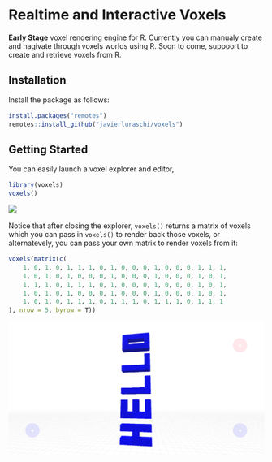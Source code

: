 Realtime and Interactive Voxels
================

**Early Stage** voxel rendering engine for R. Currently you can manualy
create and nagivate through voxels worlds using R. Soon to come,
suppoort to create and retrieve voxels from R.

## Installation

Install the package as follows:

``` r
install.packages("remotes")
remotes::install_github("javierluraschi/voxels")
```

## Getting Started

You can easily launch a voxel explorer and editor,

``` r
library(voxels)
voxels()
```

![](tools/README/voxels-demo.gif)

Notice that after closing the explorer, `voxels()` returns a matrix of
voxels which you can pass in `voxels()` to render back those voxels, or
alternatevely, you can pass your own matrix to render voxels from it:

``` r
voxels(matrix(c(
    1, 0, 1, 0, 1, 1, 1, 0, 1, 0, 0, 0, 1, 0, 0, 0, 1, 1, 1,
    1, 0, 1, 0, 1, 0, 0, 0, 1, 0, 0, 0, 1, 0, 0, 0, 1, 0, 1,
    1, 1, 1, 0, 1, 1, 1, 0, 1, 0, 0, 0, 1, 0, 0, 0, 1, 0, 1,
    1, 0, 1, 0, 1, 0, 0, 0, 1, 0, 0, 0, 1, 0, 0, 0, 1, 0, 1,
    1, 0, 1, 0, 1, 1, 1, 0, 1, 1, 1, 0, 1, 1, 1, 0, 1, 1, 1
), nrow = 5, byrow = T))
```

![](tools/README/voxels-hello.png)
